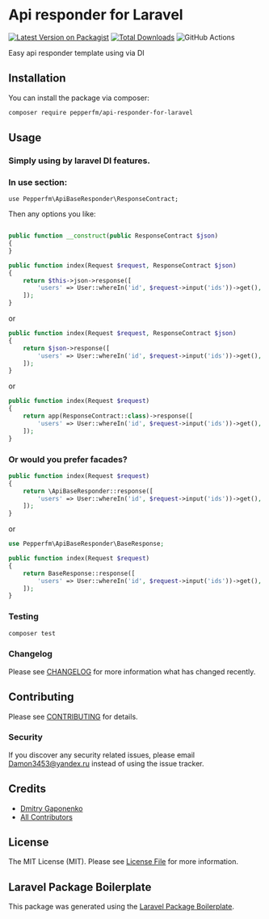 # Api responder for Laravel

[![Latest Version on Packagist](https://img.shields.io/packagist/v/pepperfm/laravel-api-responder.svg?style=flat-square)](https://packagist.org/packages/pepperfm/laravel-api-responder)
[![Total Downloads](https://img.shields.io/packagist/dt/pepperfm/laravel-api-responder.svg?style=flat-square)](https://packagist.org/packages/pepperfm/laravel-api-responder)
![GitHub Actions](https://github.com/pepperfm/laravel-api-responder/actions/workflows/main.yml/badge.svg)

Easy api responder template using via DI

## Installation

You can install the package via composer:

```bash
composer require pepperfm/api-responder-for-laravel
```

## Usage
### Simply using by laravel DI features.

### In **use** section:

`use Pepperfm\ApiBaseResponder\ResponseContract;`

Then any options you like:

```php

public function __construct(public ResponseContract $json)
{
}

public function index(Request $request, ResponseContract $json)
{
    return $this->json->response([
        'users' => User::whereIn('id', $request->input('ids'))->get(),
    ]);
}
```

or
```php
public function index(Request $request, ResponseContract $json)
{
    return $json->response([
        'users' => User::whereIn('id', $request->input('ids'))->get(),
    ]);
}
```
or
```php
public function index(Request $request)
{
    return app(ResponseContract::class)->response([
        'users' => User::whereIn('id', $request->input('ids'))->get(),
    ]);
}
```
### Or would you prefer facades?
```php
public function index(Request $request)
{
    return \ApiBaseResponder::response([
        'users' => User::whereIn('id', $request->input('ids'))->get(),
    ]);
}
```
or
```php
use Pepperfm\ApiBaseResponder\BaseResponse;

public function index(Request $request)
{
    return BaseResponse::response([
        'users' => User::whereIn('id', $request->input('ids'))->get(),
    ]);
}
```

### Testing

```bash
composer test
```

### Changelog

Please see [CHANGELOG](CHANGELOG.md) for more information what has changed recently.

## Contributing

Please see [CONTRIBUTING](CONTRIBUTING.md) for details.

### Security

If you discover any security related issues, please email Damon3453@yandex.ru instead of using the issue tracker.

## Credits

-   [Dmitry Gaponenko](https://github.com/pepperfm)
-   [All Contributors](../../contributors)

## License

The MIT License (MIT). Please see [License File](LICENSE.md) for more information.

## Laravel Package Boilerplate

This package was generated using the [Laravel Package Boilerplate](https://laravelpackageboilerplate.com).
